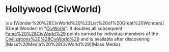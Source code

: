 # Hollywood (CivWorld)

 is a [Wonder%20%28CivWorld%29%23List%20of%20Great%20Wonders](Great Wonder) in "[CivWorld](CivWorld)". It doubles all subsequent [Fame%20%28CivWorld%29](Fame) points earned by individual members of the [Civilizations%20%28CivWorld%29](Civilization) and is available after discovering [Mass%20Media%20%28CivWorld%29](Mass Media).